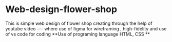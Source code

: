 # Web-design-flower-shop
This is simple web design of flower shop creating through the help of youtube video --- where use of figma for wireframing , high-fidelity   and use of vs code for coding   **Use of programing language HTML, CSS **
